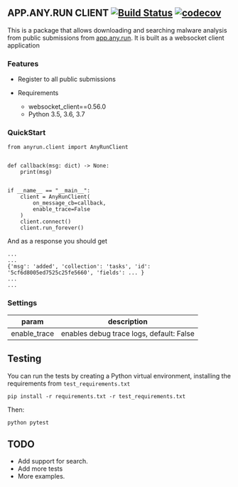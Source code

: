 ## APP.ANY.RUN CLIENT [![Build Status](https://travis-ci.com/mwalkowski/anyrun.svg?branch=master)](https://travis-ci.com/mwalkowski/anyrun) [![codecov](https://codecov.io/gh/mwalkowski/anyrun/branch/master/graph/badge.svg)](https://codecov.io/gh/mwalkowski/anyrun)

This is a package that allows downloading and searching malware analysis from public submissions from [app.any.run](https://app.any.run).
It is built as a websocket client application 

### Features


- Register to all public submissions
- Requirements

   - websocket_client==0.56.0
   - Python 3.5, 3.6, 3.7

### QuickStart

```
from anyrun.client import AnyRunClient


def callback(msg: dict) -> None:
    print(msg)


if __name__ == "__main__":
    client = AnyRunClient(
        on_message_cb=callback,
        enable_trace=False
    )
    client.connect()
    client.run_forever()

````
And as a response you should get
```
...
...
{'msg': 'added', 'collection': 'tasks', 'id': '5cf6d8005ed7525c25fe5660', 'fields': ... }
...
...
```
### Settings

|param|description|
|---|---|
|enable_trace| enables debug trace logs, default: False|


Testing
-------
You can run the tests by creating a Python virtual environment, installing
the requirements from `test_requirements.txt` 
```
pip install -r requirements.txt -r test_requirements.txt
```
Then:   
```
python pytest
```

TODO
----

- Add support for search.
- Add more tests
- More examples.